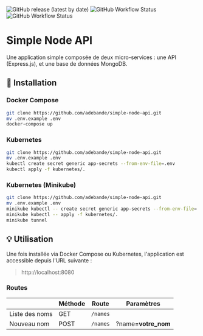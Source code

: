 ![GitHub release (latest by date)](https://img.shields.io/github/v/release/adebande/simple-node-api) ![GitHub Workflow Status](https://img.shields.io/github/workflow/status/adebande/simple-node-api/Deploy) ![GitHub Workflow Status](https://img.shields.io/github/workflow/status/adebande/simple-node-api/Test?label=test)

# Simple Node API

Une application simple composée de deux micro-services : une API (Express.js), et une base de données MongoDB.

## :rocket: Installation 

### Docker Compose
```bash
git clone https://github.com/adebande/simple-node-api.git
mv .env.example .env
docker-compose up
```

### Kubernetes
```bash
git clone https://github.com/adebande/simple-node-api.git
mv .env.example .env
kubectl create secret generic app-secrets --from-env-file=.env
kubectl apply -f kubernetes/.
```

### Kubernetes (Minikube)
```bash
git clone https://github.com/adebande/simple-node-api.git
mv .env.example .env
minikube kubectl -- create secret generic app-secrets --from-env-file=.env
minikube kubectl -- apply -f kubernetes/.
minikube tunnel
```

## :bulb: Utilisation

Une fois installée via Docker Compose ou Kubernetes, l'application est accessible depuis l'URL suivante :

> http://localhost:8080

### Routes 

|                |Méthode      |Route        |Paramètres          |
|----------------|-------------|----------   |--------------------|
|Liste des noms  |GET          |`/names`     |                    |
|Nouveau nom     |POST         |`/names`     |?name=**votre_nom** |